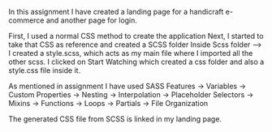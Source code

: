 In this assignment I have created a landing page for a handicraft e-commerce and another page for login.

First, I used a normal CSS method to create the application
Next, I started to take that CSS as reference and created a SCSS folder
Inside Scss folder --> I created a style.scss, which acts as my main file where I imported all the other scss.
I clicked on Start Watching which created a css folder and also a style.css file inside it.

As mentioned in assignment I have used SASS Features
-> Variables
-> Custom Properties
-> Nesting
-> Interpolation
-> Placeholder Selectors
-> Mixins
-> Functions
-> Loops
-> Partials
-> File Organization

The generated CSS file from SCSS is linked in my landing page.